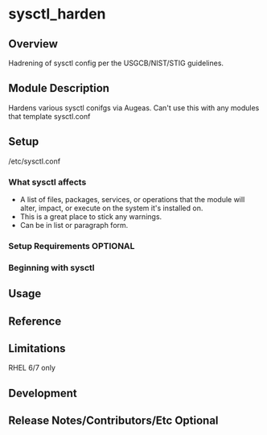 # sysctl_harden

## Overview

Hadrening of sysctl config per the USGCB/NIST/STIG guidelines.

## Module Description

Hardens various sysctl conifgs via Augeas. Can't use this with any modules 
that template sysctl.conf

## Setup

/etc/sysctl.conf

### What sysctl affects

* A list of files, packages, services, or operations that the module will alter,
  impact, or execute on the system it's installed on.
* This is a great place to stick any warnings.
* Can be in list or paragraph form.

### Setup Requirements **OPTIONAL**


### Beginning with sysctl


## Usage


## Reference


## Limitations

RHEL 6/7 only

## Development


## Release Notes/Contributors/Etc **Optional**

